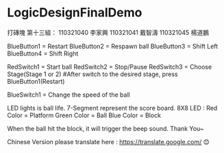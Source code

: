 # LogicDesignFinalDemo
打磚塊
第十三組：
110321040 李家興
110321041 戴智濤
110321045 楊道鵬


BlueButton1 = Restart
BlueButton2 = Respawn ball
BlueButton3 = Shift Left
BlueButton4 = Shift Right

RedSwitch1 = Start ball
RedSwitch2 = Stop/Pause
RedSwitch3 = Choose Stage(Stage 1 or 2) #After switch to the desired stage, press BlueButton1(Restart)

BlueSwitch1 = Change the speed of the ball

LED lights is ball life.
7-Segment represent the score board.
8X8 LED : Red Color = Platform
          Green Color = Ball
          Blue Color = Block
          
When the ball hit the block, it will trigger the beep sound.
Thank You~

Chinese Version please translate here : https://translate.google.com/ 😊
